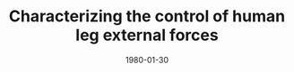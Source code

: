 ---
title: "Characterizing the control of human leg external forces"
collection: publications
permalink: /publication/CO-1
date: 1980-01-30
venue: 'Engineering'
citation: '<b>Kudzia P.</b>, Robinovitch S., and Donelan M., Characterizing the control of human leg external forces, <i>Canadian Society of Biomechanics</i>. Virtual Conference  <b>2021</b>'
---